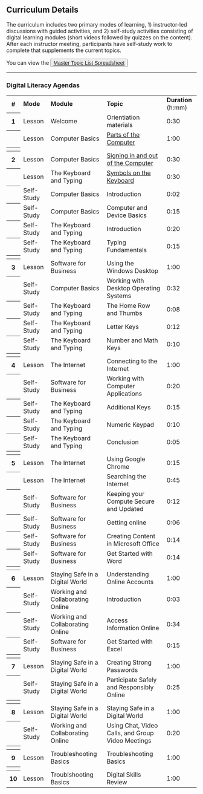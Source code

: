 ## Curriculum Details

The curriculum includes two primary modes of learning, 1) instructor-led discussions with guided activities, and 2) self-study activities consisting of digital learning modules (short videos followed by quizzes on the content). After each instructor meeting, participants have self-study work to complete that supplements the current topics.

You can view the <button style="font-size:1em">[Master Topic List Spreadsheet](file/REDF_digital_literacy.xlsx) <i class="fa fa-file-excel-o"></i></button>

---
### Digital Literacy Agendas

<table>
    <tr>
        <th>#</th>
        <td><strong>Mode</strong></td>
        <td><strong>Module</strong></td>
        <td><strong>Topic</strong></td>
        <td><strong>Duration</strong> (h:mm)</td>
    </tr>
    <tr>
        <th>1</th>
        <td>Lesson</td>
        <td>Welcome</td>
        <td>Orientiation materials</td>
        <td>0:30</td>
    </tr>
    <tr>
        <th></th>
        <td>Lesson</td>
        <td>Computer Basics</td>
        <td><a href="/file/DART_V1.0_Download/09_Parts_of_the_Computer/9.0_Parts_of_the_Computer_Lesson.pdf">Parts of the Computer</a></td>
        <td>1:00</td>
    </tr>
    <tr>
        <th></th>
        <td></td>
        <td></td>
        <td></td>
        <td></td>
    </tr>
    <tr>
        <th>2</th>
        <td>Lesson</td>
        <td>Computer Basics</td>
        <td><a href="/file/DART_V1.0_Download/10_Signing_In_and_Out_of_the_Computer/10.0_Signing_In_and_Out_of_the_Computer_Lesson.pdf">Signing in and out of the Computer</a></td>
        <td>0:30</td>
    </tr>
    <tr>
        <th></th>
        <td>Lesson</td>
        <td>The Keyboard and Typing</td>
        <td><a href="/file/DART_V1.0_Download/06_Symbols_on_the_Keyboard/6.0_Symbols_on_the_Keyboard_Lesson.pdf">Symbols on the Keyboard</a></td>
        <td>0:30</td>
    </tr>
    <tr>
        <th></th>
        <td>Self-Study</td>
        <td>Computer Basics</td>
        <td>Introduction</td>
        <td>0:02</td>
    </tr>
    <tr>
        <th></th>
        <td>Self-Study</td>
        <td>Computer Basics</td>
        <td>Computer and Device Basics</td>
        <td>0:15</td>
    </tr>
    <tr>
        <th></th>
        <td>Self-Study</td>
        <td>The Keyboard and Typing</td>
        <td>Introduction</td>
        <td>0:20</td>
    </tr>
    <tr>
        <th></th>
        <td>Self-Study</td>
        <td>The Keyboard and Typing</td>
        <td>Typing Fundamentals</td>
        <td>0:15</td>
    </tr>
    <tr>
        <th></th>
        <td></td>
        <td></td>
        <td></td>
        <td></td>
    </tr>
    <tr>
        <th>3</th>
        <td>Lesson</td>
        <td>Software for Business</td>
        <td>Using the Windows Desktop </td>
        <td>1:00</td>
    </tr>
    <tr>
        <th></th>
        <td>Self-Study</td>
        <td>Computer Basics</td>
        <td>Working with Desktop Operating Systems</td>
        <td>0:32</td>
    </tr>
    <tr>
        <th></th>
        <td>Self-Study</td>
        <td>The Keyboard and Typing</td>
        <td>The Home Row and Thumbs</td>
        <td>0:08</td>
    </tr>
    <tr>
        <th></th>
        <td>Self-Study</td>
        <td>The Keyboard and Typing</td>
        <td>Letter Keys</td>
        <td>0:12</td>
    </tr>
    <tr>
        <th></th>
        <td>Self-Study</td>
        <td>The Keyboard and Typing</td>
        <td>Number and Math Keys</td>
        <td>0:10</td>
    </tr>
    <tr>
        <th></th>
        <td></td>
        <td></td>
        <td></td>
        <td></td>
    </tr>
    <tr>
        <th>4</th>
        <td>Lesson</td>
        <td>The Internet</td>
        <td>Connecting to the Internet</td>
        <td>1:00</td>
    </tr>
    <tr>
        <th></th>
        <td>Self-Study</td>
        <td>Software for Business</td>
        <td>Working with Computer Applications</td>
        <td>0:20</td>
    </tr>
    <tr>
        <th></th>
        <td>Self-Study</td>
        <td>The Keyboard and Typing</td>
        <td>Additional Keys</td>
        <td>0:15</td>
    </tr>
    <tr>
        <th></th>
        <td>Self-Study</td>
        <td>The Keyboard and Typing</td>
        <td>Numeric Keypad</td>
        <td>0:10</td>
    </tr>
    <tr>
        <th></th>
        <td>Self-Study</td>
        <td>The Keyboard and Typing</td>
        <td>Conclusion</td>
        <td>0:05</td>
    </tr>
    <tr>
        <th></th>
        <td></td>
        <td></td>
        <td></td>
        <td></td>
    </tr>
    <tr>
        <th>5</th>
        <td>Lesson</td>
        <td>The Internet</td>
        <td>Using Google Chrome</td>
        <td>0:15</td>
    </tr>
    <tr>
        <th></th>
        <td>Lesson</td>
        <td>The Internet</td>
        <td>Searching the Internet</td>
        <td>0:45</td>
    </tr>
    <tr>
        <th></th>
        <td>Self-Study</td>
        <td>Software for Business</td>
        <td>Keeping your Compute Secure and Updated</td>
        <td>0:12</td>
    </tr>
    <tr>
        <th></th>
        <td>Self-Study</td>
        <td>Software for Business</td>
        <td>Getting online</td>
        <td>0:06</td>
    </tr>
    <tr>
        <th></th>
        <td>Self-Study</td>
        <td>Software for Business</td>
        <td>Creating Content in Microsoft Office</td>
        <td>0:14</td>
    </tr>
    <tr>
        <th></th>
        <td>Self-Study</td>
        <td>Software for Business</td>
        <td>Get Started with Word</td>
        <td>0:14</td>
    </tr>
    <tr>
        <th></th>
        <td></td>
        <td></td>
        <td></td>
        <td></td>
    </tr>
    <tr>
        <th>6</th>
        <td>Lesson</td>
        <td>Staying Safe in a Digital World</td>
        <td>Understanding Online Accounts</td>
        <td>1:00</td>
    </tr>
    <tr>
        <th></th>
        <td>Self-Study</td>
        <td>Working and Collaborating Online</td>
        <td>Introduction</td>
        <td>0:03</td>
    </tr>
    <tr>
        <th></th>
        <td>Self-Study</td>
        <td>Working and Collaborating Online</td>
        <td>Access Information Online</td>
        <td>0:34</td>
    </tr>
    <tr>
        <th></th>
        <td>Self-Study</td>
        <td>Software for Business</td>
        <td>Get Started with Excel</td>
        <td>0:15</td>
    </tr>
    <tr>
        <th></th>
        <td></td>
        <td></td>
        <td></td>
        <td></td>
    </tr>
    <tr>
        <th>7</th>
        <td>Lesson</td>
        <td>Staying Safe in a Digital World</td>
        <td>Creating Strong Passwords</td>
        <td>1:00</td>
    </tr>
    <tr>
        <th></th>
        <td>Self-Study</td>
        <td>Staying Safe in a Digital World</td>
        <td>Participate Safely and Responsibly Online</td>
        <td>0:25</td>
    </tr>
    <tr>
        <th></th>
        <td></td>
        <td></td>
        <td></td>
        <td></td>
    </tr>
    <tr>
        <th>8</th>
        <td>Lesson</td>
        <td>Staying Safe in a Digital World</td>
        <td>Staying Safe in a Digital World</td>
        <td>1:00</td>
    </tr>
    <tr>
        <th></th>
        <td>Self-Study</td>
        <td>Working and Collaborating Online</td>
        <td>Using Chat, Video Calls, and Group Video Meetings</td>
        <td>0:20</td>
    </tr>
    <tr>
        <th></th>
        <td></td>
        <td></td>
        <td></td>
        <td></td>
    </tr>
    <tr>
        <th>9</th>
        <td>Lesson</td>
        <td>Troubleshooting Basics</td>
        <td>Troubleshooting Basics</td>
        <td>1:00</td>
    </tr>
    <tr>
        <th></th>
        <td></td>
        <td></td>
        <td></td>
        <td></td>
    </tr>
    <tr>
        <th>10</th>
        <td>Lesson</td>
        <td>Troublshooting Basics</td>
        <td>Digital Skills Review</td>
        <td>1:00</td>
    </tr>
</table>


